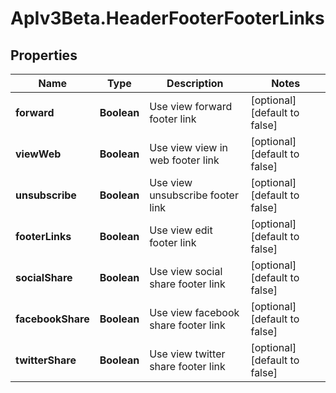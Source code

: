 # ApIv3Beta.HeaderFooterFooterLinks

## Properties

Name | Type | Description | Notes
------------ | ------------- | ------------- | -------------
**forward** | **Boolean** | Use view forward footer link | [optional] [default to false]
**viewWeb** | **Boolean** | Use view view in web footer link | [optional] [default to false]
**unsubscribe** | **Boolean** | Use view unsubscribe footer link | [optional] [default to false]
**footerLinks** | **Boolean** | Use view edit footer link | [optional] [default to false]
**socialShare** | **Boolean** | Use view social share footer link | [optional] [default to false]
**facebookShare** | **Boolean** | Use view facebook share footer link | [optional] [default to false]
**twitterShare** | **Boolean** | Use view twitter share footer link | [optional] [default to false]


